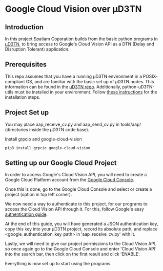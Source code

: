 # Google Cloud Vision over µD3TN

## Introduction
In this project Spatiam Coporation builds from the basic python programs in [µD3TN](https://gitlab.com/d3tn/ud3tn), to bring access to Google's Cloud Vision API as a DTN (Delay and Disruption Tolerant) application.

## Prerequisites
This repo assumes that you have a running µD3TN environment in a POSIX-compliant OS, and are familiar with the basic set up of µD3TN nodes. This information can be found in the [µD3TN repo](https://gitlab.com/d3tn/ud3tn).
Additionally, python-uD3TN-utils must be installed in your environment. Follow [these instructions](https://gitlab.com/d3tn/ud3tn/-/tree/master/python-ud3tn-utils) for the installation steps.

## Project Set up
You may place aap_receive_cv.py and aap_send_cv.py in tools/aap/ (directories inside the µD3TN code base).

Install grpcio and google-cloud-vision

`
pip3 install grpcio google-cloud-vision
`

## Setting up our Google Cloud Project
In order to access Google's Cloud Vision API, you will need to create a Google Cloud Platform account from the [Google Cloud Console](https://console.cloud.google.com/).

Once this is done, go to the Google Cloud Console and select or create a project (option in top left corner).

We now need a way to authenticate to this project, for our programs to access the Cloud Vision API through it. For this, follow Google's easy [authentication guide](https://cloud.google.com/docs/authentication/getting-started). 

At the end of this guide, you will have generated a JSON authentication key, copy this key into your µD3TN project, record its absolute path, and replace <google_authentication_key_path> in 'aap_receive_cv.py' with it.

Lastly, we will need to give our project permissions to the Cloud Vision API, so once again go to the Google Cloud Console and enter 'Cloud Vision API' into the search bar, then click on the first result and click 'ENABLE'.

Everything is now set up to start using the programs.
